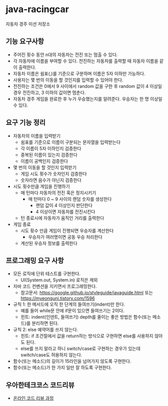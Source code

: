 # java-racingcar

자동차 경주 미션 저장소

## 기능 요구사항
- 주어진 횟수 동안 n대의 자동차는 전진 또는 멈출 수 있다.
- 각 자동차에 이름을 부여할 수 있다. 전진하는 자동차를 출력할 때 자동차 이름을 같이 출력한다.
- 자동차 이름은 쉼표(,)를 기준으로 구분하며 이름은 5자 이하만 가능하다.
- 사용자는 몇 번의 이동을 할 것인지를 입력할 수 있어야 한다.
- 전진하는 조건은 0에서 9 사이에서 random 값을 구한 후 random 값이 4 이상일 경우 전진하고, 3 이하의 값이면 멈춘다.
- 자동차 경주 게임을 완료한 후 누가 우승했는지를 알려준다. 우승자는 한 명 이상일 수 있다.

## 요구 기능 정리
- 자동차의 이름을 입력받기
  - 쉼표를 기준으로 이름이 구분되는 문자열을 입력받는다
  - 각 이름이 5자 이하인지 검증한다
  - 중복된 이름이 있는지 검증한다
  - 이름이 공백인지 검증한다
- 몇 번의 이동을 할 것인지 입력받기
  - 게임 시도 횟수가 숫자인지 검증한다
  - 숫자라면 음수가 아닌지 검증한다
- 시도 횟수만큼 게임을 진행하기
  - 매 턴마다 자동차의 전진 혹은 정지시키기
    - 매 턴마다 0 ~ 9 사이의 랜덤 숫자를 생성한다
      - 랜덤 값이 4 이상인지 판단한다
      - 4 이상이면 자동차를 전진시킨다
  - 턴 종료시에 자동차가 움직인 거리를 출력한다
- 게임 종료
  - 시도 횟수 만큼 게임이 진행되면 우승자를 계산한다
    - 우승자가 여러명이면 공동 우승 처리한다
  - 계산된 우승자 정보를 출력한다

## 프로그래밍 요구 사항
- 모든 로직에 단위 테스트를 구현한다.
  - UI(System.out, System.in) 로직은 제외
- 자바 코드 컨벤션을 지키면서 프로그래밍한다.
  - 참고문서: https://google.github.io/styleguide/javaguide.html 또는 https://myeonguni.tistory.com/1596
- 규칙 1: 한 메서드에 오직 한 단계의 들여쓰기(indent)만 한다.
  - 예를 들어 while문 안에 if문이 있으면 들여쓰기는 2이다.
  - 힌트: indent(인덴트, 들여쓰기) depth를 줄이는 좋은 방법은 함수(또는 메소드)를 분리하면 된다.
- 규칙 2: else 예약어를 쓰지 않는다.
  - 힌트: if 조건절에서 값을 return하는 방식으로 구현하면 else를 사용하지 않아도 된다. 
  - else를 쓰지 말라고 하니 switch/case로 구현하는 경우가 있는데 switch/case도 허용하지 않는다.
- 함수(또는 메소드)의 길이가 15라인을 넘어가지 않도록 구현한다.
- 함수(또는 메소드)가 한 가지 일만 잘 하도록 구현한다.

## 우아한테크코스 코드리뷰

- [온라인 코드 리뷰 과정](https://github.com/woowacourse/woowacourse-docs/blob/master/maincourse/README.md)
